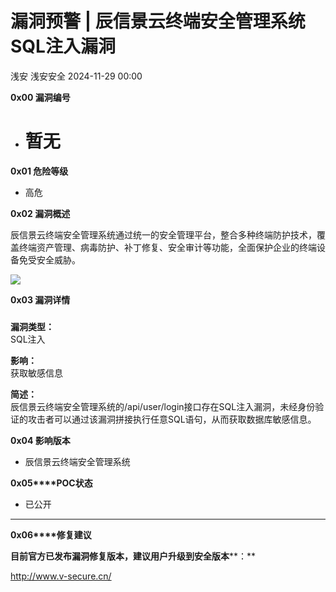 #  漏洞预警 | 辰信景云终端安全管理系统SQL注入漏洞   
浅安  浅安安全   2024-11-29 00:00  
  
**0x00 漏洞编号**  
- # 暂无  
  
**0x01 危险等级**  
- 高危  
  
**0x02 漏洞概述**  
  
辰信景云终端安全管理系统通过统一的安全管理平台，整合多种终端防护技术，覆盖终端资产管理、病毒防护、补丁修复、安全审计等功能，全面保护企业的终端设备免受安全威胁。  
  
![](https://mmbiz.qpic.cn/sz_mmbiz_png/7stTqD182SVjdb8W7T5YIrddGeQMLUBTOh2d8bS4ticricpxBkAUIDdHkdn3y7XKoLjrXT3gic551uicbibL1whibOUA/640?wx_fmt=png&from=appmsg "")  
  
**0x03 漏洞详情**  
###   
  
**漏洞类型：**  
SQL注入  
  
**影响：**  
获取敏感信息  
  
**简述：**  
辰信景云终端安全管理系统的/api/user/login接口存在SQL注入漏洞，未经身份验证的攻击者可以通过该漏洞拼接执行任意SQL语句，从而获取数据库敏感信息。  
  
**0x04 影响版本**  
- 辰信景云终端安全管理系统  
  
**0x05****POC状态**  
- 已公开  
  
****  
**0x06****修复建议**  
  
**目前官方已发布漏洞修复版本，建议用户升级到安全版本****：**  
  
http://www.v-secure.cn/  
  
  
  

